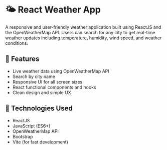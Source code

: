 # 🌤️ React Weather App

A responsive and user-friendly weather application built using ReactJS and the OpenWeatherMap API. Users can search for any city to get real-time weather updates including temperature, humidity, wind speed, and weather conditions.

## 🔧 Features

- Live weather data using OpenWeatherMap API
- Search by city name
- Responsive UI for all screen sizes
- React functional components and hooks
- Clean design and simple UX

## 🚀 Technologies Used

- ReactJS
- JavaScript (ES6+)
- OpenWeatherMap API
- Bootstrap
- Vite (for fast development)
